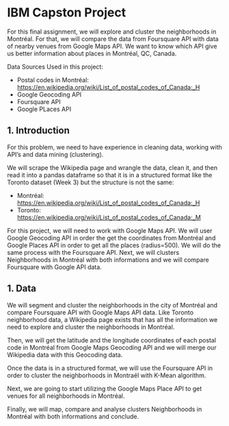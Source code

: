# IBM Capston Project

For this final assignment, we will explore and cluster the neighborhoods in Montréal. For that, we will compare the data from Foursquare API with data of nearby venues from Google Maps API. We want to know which API give us better information about places in Montréal, QC, Canada.


Data Sources Used in this project:
- Postal codes in Montréal: https://en.wikipedia.org/wiki/List_of_postal_codes_of_Canada:_H
- Google Geocoding API
- Foursquare API
- Google PLaces API


## 1. Introduction

For this problem, we need to have experience in cleaning data, working with API’s and data mining (clustering). 

We will scrape the Wikipedia page and wrangle the data, clean it, and then read it into a pandas dataframe so that it is in a structured format like the Toronto dataset (Week 3) but the structure is not the same:

- Montréal: https://en.wikipedia.org/wiki/List_of_postal_codes_of_Canada:_H
- Toronto: https://en.wikipedia.org/wiki/List_of_postal_codes_of_Canada:_M

For this project, we will need to work with Google Maps API. We will user Google Geocoding API in order the get the coordinates from Montréal and Google Places API in order to get all the places (radius=500). We will do the same process with the Foursquare API. 
Next, we will clusters Neighborhoods in Montréal with both informations and we will compare Foursquare with Google API data.


## 1. Data

We will segment and cluster the neighborhoods in the city of Montréal and compare Foursquare API with Google Maps API data. Like Toronto neighborhood data, a Wikipedia page exists that has all the information we need to explore and cluster the neighborhoods in Montréal.

Then, we will get the latitude and the longitude coordinates of each postal code in Montréal from Google Maps Geocoding API and we will merge our Wikipedia data with this Geocoding data.

Once the data is in a structured format, we will use the Foursquare API in order to cluster the neighborhoods in Montraél with K-Mean algorithm.

Next, we are going to start utilizing the Google Maps Place API to get venues for all neighborhoods in Montréal.

Finally, we will map, compare and analyse clusters Neighborhoods in Montréal with both informations and conclude.

